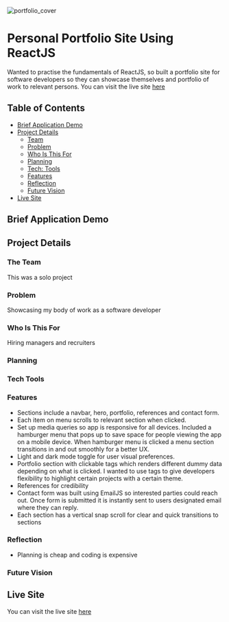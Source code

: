 ![portfolio_cover](https://user-images.githubusercontent.com/91844917/169305985-6e1eaea9-5fe9-4574-981a-4254a6fb0220.png)

# Personal Portfolio Site Using ReactJS

Wanted to practise the fundamentals of ReactJS, so built a portfolio site for software developers so they can showcase themselves and portfolio of work to relevant persons. You can visit the live site [here](https://thuan-dev-portfolio-v1.netlify.app/.)

## Table of Contents

- [Brief Application Demo](#brief-application-demo)
- [Project Details](#project-details)<br>
    - [Team](#the-team)<br>
    - [Problem](#problem)<br>
    - [Who Is This For](#who-is-this-for)
    - [Planning](#planning)
    - [Tech: Tools](#tech-tools)
    - [Features](#features)
    - [Reflection](#reflection)
    - [Future Vision](#future-vision)
- [Live Site](#live-site)

## Brief Application Demo

## Project Details

### The Team
This was a solo project

### Problem
Showcasing my body of work as a software developer

### Who Is This For
Hiring managers and recruiters

### Planning

### Tech Tools

### Features
- Sections include a navbar, hero, portfolio, references and contact form.
- Each item on menu scrolls to relevant section when clicked.
- Set up media queries so app is responsive for all devices. Included a hamburger menu that pops up to save space for people viewing the app on a mobile device. When hamburger menu is clicked a menu section transitions in and out smoothly for a better UX.
- Light and dark mode toggle for user visual preferences.
- Portfolio section with clickable tags which renders different dummy data depending on what is clicked. I wanted to use tags to give developers flexibility to highlight certain projects with a certain theme.
- References for credibility
- Contact form was built using EmailJS so interested parties could reach out. Once form is submitted it is instantly sent to users designated email where they can reply.
- Each section has a vertical snap scroll for clear and quick transitions to sections

### Reflection
- Planning is cheap and coding is expensive

### Future Vision

## Live Site
You can visit the live site [here](https://thuan-dev-portfolio-v1.netlify.app/.)
